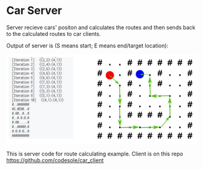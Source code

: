 # Car Server

Server recieve cars' positon and calculates the routes and then sends back to the calculated routes to car clients.

Output of server is (S means start; E means end/target location):

![Server Output](image.png)

This is server code for route calculating example. Client is on this repo https://github.com/codesole/car_client